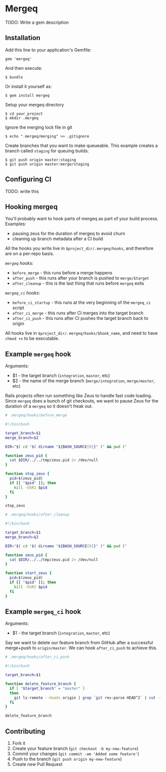# Mergeq

TODO: Write a gem description

## Installation

Add this line to your application's Gemfile:

    gem 'mergeq'

And then execute:

    $ bundle

Or install it yourself as:

    $ gem install mergeq

Setup your mergeq directory

    $ cd your_project
    $ mkdir .mergeq

Ignore the merging lock file in git

    $ echo ".mergeq/merging" >> .gitignore

Create branches that you want to make queueable. This example creates a branch called
`staging` for queuing builds.

    $ git push origin master:staging
    $ git push origin master:merge/staging

## Configuring CI

TODO: write this

## Hooking mergeq

You'll probably want to hook parts of mergeq as part of your build process. Examples:

* pausing zeus for the duration of mergeq to avoid churn
* cleaning up branch metadata after a CI build

All the hooks you write live in `$project_dir/.mergeq/hooks`, and therefore are on 
a per-repo basis.

*`mergeq` hooks:*

* `before_merge` - this runs before a merge happens
* `after_push` - this runs after your branch is pushed to `merge/$target`
* `after_cleanup` - this is the last thing that runs before `mergeq` exits

*`mergeq_ci` hooks:*

* `before_ci_startup` - this runs at the very beginning of the `mergeq_ci` script
* `after_ci_merge` - this runs after CI merges into the target branch
* `after_ci_push` - this runs after CI pushes the target branch back to origin

All hooks live in `$project_dir/.mergeq/hooks/$hook_name`, and need to have `chmod +x` 
to be executable.

## Example `mergeq` hook

Arguments:

* $1 - the target branch (`integration`, `master`, etc)
* $2 - the name of the merge branch (`merge/integration`, `merge/master`, etc)

Rails projects often run something like Zeus to handle fast code loading. Since `mergeq` 
does a bunch of git checkouts, we want to pause Zeus for the duration of a `mergeq` so 
it doesn't freak out.

```bash
# .mergeq/hooks/before_merge

#!/bin/bash

target_branch=$1
merge_branch=$2

DIR="$( cd "$( dirname "${BASH_SOURCE[0]}" )" && pwd )"

function zeus_pid {
  cat $DIR/../../tmp/zeus.pid 2> /dev/null
}

function stop_zeus {
  pid=$(zeus_pid)
  if [[ "$pid" ]]; then
    kill -USR1 $pid
  fi
}

stop_zeus
```

```bash
# .mergeq/hooks/after_cleanup

#!/bin/bash

target_branch=$1
merge_branch=$2

DIR="$( cd "$( dirname "${BASH_SOURCE[0]}" )" && pwd )"

function zeus_pid {
  cat $DIR/../../tmp/zeus.pid 2> /dev/null
}

function start_zeus {
  pid=$(zeus_pid)
  if [[ "$pid" ]]; then
    kill -USR2 $pid
  fi
}
```

## Example `mergeq_ci` hook

Arguments:

* $1 - the target branch (`integration`, `master`, etc)

Say we want to delete our feature branch from GitHub after a successful merge+push to
`origin/master`. We can hook `after_ci_push` to achieve this.

```bash
# .mergeq/hooks/after_ci_push

#!/bin/bash

target_branch=$1

function delete_feature_branch {
  if [ "$target_branch" = "master" ]
  then
    git ls-remote --heads origin | grep `git rev-parse HEAD^2` | cut -f2 -s | xargs -I {} git push origin :{}; true
  fi
}

delete_feature_branch
```

## Contributing

1. Fork it
2. Create your feature branch (`git checkout -b my-new-feature`)
3. Commit your changes (`git commit -am 'Added some feature'`)
4. Push to the branch (`git push origin my-new-feature`)
5. Create new Pull Request

